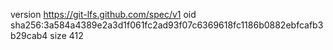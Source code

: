 version https://git-lfs.github.com/spec/v1
oid sha256:3a584a4389e2a3d1f061fc2ad93f07c6369618fc1186b0882ebfcafb3b29cab4
size 412
